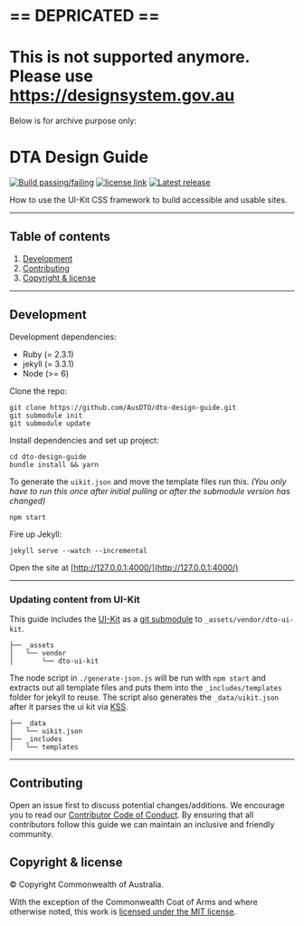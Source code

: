 # == DEPRICATED ==

# This is not supported anymore. Please use https://designsystem.gov.au


Below is for archive purpose only:

# DTA Design Guide

[![Build passing/failing](https://circleci.com/gh/AusDTO/gov-au-ui-kit.svg?style=shield)](https://circleci.com/gh/AusDTO/gov-au-ui-kit)
[![license link](https://img.shields.io/badge/license-MIT-brightgreen.svg)](https://raw.githubusercontent.com/AusDTO/dto-design-guide/master/README.md)
[![Latest release](https://img.shields.io/github/release/AusDTO/gov-au-ui-kit.svg?maxAge=1209600)](https://github.com/AusDTO/gov-au-ui-kit/releases)


How to use the UI-Kit CSS framework to build accessible and usable sites.

---

## Table of contents
1. [Development](#development)
1. [Contributing](#contributing)
1. [Copyright & license](#copyright--license)

----------------------------------------------------------------------------------------------------------------------------------------------------------------

## Development

Development dependencies:

* Ruby (= 2.3.1)
* jekyll (= 3.3.1)
* Node (>= 6)

Clone the repo:

```shell
git clone https://github.com/AusDTO/dto-design-guide.git
git submodule init
git submodule update
```

Install dependencies and set up project:

```shell
cd dto-design-guide
bundle install && yarn
```

To generate the `uikit.json` and move the template files run this.
_(You only have to run this once after initial pulling or after the submodule version has changed)_

```shell
npm start
```

Fire up Jekyll:

```shell
jekyll serve --watch --incremental
```

Open the site at [http://127.0.0.1:4000/](http://127.0.0.1:4000/)

----------------------------------------------------------------------------------------------------------------------------------------------------------------

### Updating content from UI-Kit

This guide includes the [UI-Kit](https://github.com/AusDTO/gov-au-ui-kit) as a
[git submodule](https://www.kernel.org/pub/software/scm/git/docs/user-manual.html#submodules) to `_assets/vendor/dto-ui-kit`.

```
├── _assets
│   └── vendor
│       └── dto-ui-kit
```

The node script in `./generate-json.js` will be run with `npm start` and extracts out all template files and puts them into the `_includes/templates` folder
for jekyll to reuse. The script also generates the `_data/uikit.json` after it parses the ui kit via [KSS](https://github.com/kneath/kss).

```
├── _data
│   └── uikit.json
├── _includes
│   └── templates
```

----------------------------------------------------------------------------------------------------------------------------------------------------------------

## Contributing

Open an issue first to discuss potential changes/additions. We encourage you to read our
[Contributor Code of Conduct](https://github.com/AusDTO/gov-au-ui-kit/blob/master/code_of_conduct.md). By ensuring that all contributors follow this guide we can maintain an inclusive and friendly community.

## Copyright & license

© Copyright Commonwealth of Australia.

With the exception of the Commonwealth Coat of Arms and where otherwise noted, this work is [licensed under the MIT license](https://github.com/AusDTO/dto-design-guide/blob/master/LICENSE.md).
